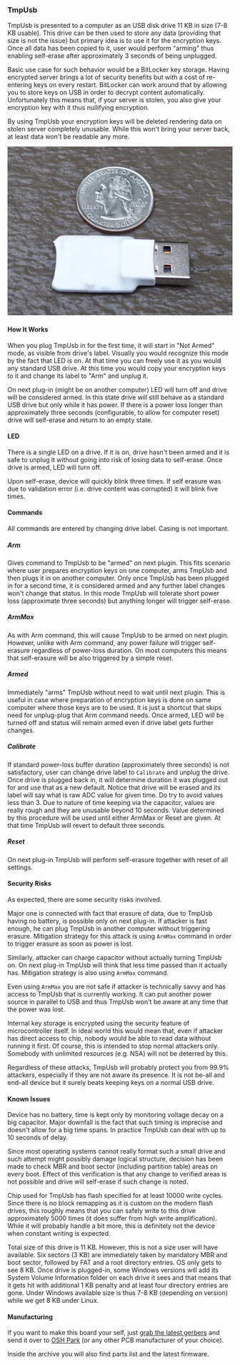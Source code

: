 ### TmpUsb ###

TmpUsb is presented to a computer as an USB disk drive 11 KB in size (7-8 KB
usable). This drive can be then used to store any data (providing that size is
not the issue) but primary idea is to use it for the encryption keys. Once all
data has been copied to it, user would perform "arming" thus enabling
self-erase after approximately 3 seconds of being unplugged.

Basic use case for such behavior would be a BitLocker key storage. Having
encrypted server brings a lot of security benefits but with a cost of
re-entering keys on every restart. BitLocker can work around that by allowing
you to store keys on USB in order to decrypt content automatically.
Unfortunately this means that, if your server is stolen, you also give your
encryption key with it thus nullifying encryption.

By using TmpUsb your encryption keys will be deleted rendering data on stolen
server completely unusable. While this won't bring your server back, at least
data won't be readable any more.

![TmpUsb](Wiki/Picture.jpg)


#### How It Works ####

When you plug TmpUsb in for the first time, it will start in "Not Armed" mode,
as visible from drive's label. Visually you would recognize this mode by the
fact that LED is on. At that time you can freely use it as you would any
standard USB drive. At this time you would copy your encryption keys to it and
change its label to "Arm" and unplug it.

On next plug-in (might be on another computer) LED will turn off and drive will
be considered armed. In this state drive will still behave as a standard USB
drive but only while it has power. If there is a power loss longer than
approximately three seconds (configurable, to allow for computer reset) drive
will self-erase and return to an empty state.


#### LED ####

There is a single LED on a drive. If it is on, drive hasn't been armed and it
is safe to unplug it without going into risk of losing data to self-erase. Once
drive is armed, LED will turn off.

Upon self-erase, device will quickly blink three times. If self erasure was due
to validation error (i.e. drive content was corrupted) it will blink five
times.


#### Commands ####

All commands are entered by changing drive label. Casing is not important.


##### Arm #####

Gives command to TmpUsb to be "armed" on next plugin. This fits scenario where
user prepares encryption keys on one computer, arms TmpUsb and then plugs it in
on another computer. Only once TmpUsb has been plugged in for a second time, it
is considered armed and any further label changes won't change that status. In
this mode TmpUsb will tolerate short power loss (approximate three seconds) but
anything longer will trigger self-erase.


##### ArmMax #####

As with Arm command, this will cause TmpUsb to be armed on next plugin.
However, unlike with Arm command, any power failure will trigger self-erasure
regardless of power-loss duration. On most computers this means that
self-erasure will be also triggered by a simple reset.


##### Armed #####

Immediately "arms" TmpUsb without need to wait until next plugin. This is
useful in case where preparation of encryption keys is done on same computer
where those keys are to be used. It is just a shortcut that skips need for
unplug-plug that Arm command needs. Once armed, LED will be turned off and
status will remain armed even if drive label gets further changes.


##### Calibrate #####

If standard power-loss buffer duration (approximately three seconds) is not
satisfactory, user can change drive label to `Calibrate` and unplug the drive.
Once drive is plugged back in, it will determine duration it was plugged out
for and use that as a new default. Notice that drive will be erased and its
label will say what is raw ADC value for given time. Do try to avoid values
less than 3. Due to nature of time keeping via the capacitor, values are really
rough and they are unusable beyond 10 seconds. Value determined by this
procedure will be used until either ArmMax or Reset are given. At that time
TmpUsb will revert to default three seconds.


##### Reset #####

On next plug-in TmpUsb will perform self-erasure together with reset of all
settings.


#### Security Risks ####

As expected, there are some security risks involved.

Major one is connected with fact that erasure of data, due to TmpUsb having no
battery, is possible only on next plug-in. If attacker is fast enough, he can
plug TmpUsb in another computer without triggering erasure. Mitigation strategy
for this attack is using `ArmMax` command in order to trigger erasure as soon
as power is lost.

Similarly, attacker can charge capacitor without actually turning TmpUsb on. On
next plug-in TmpUsb will think that less time passed than it actually has.
Mitigation strategy is also using `ArmMax` command.

Even using `ArmMax` you are not safe if attacker is technically savvy and has
access to TmpUsb that is currently working. It can put another power source in
parallel to USB and thus TmpUsb won't be aware at any time that the power was
lost.

Internal key storage is encrypted using the security feature of microcontroller
itself. In ideal world this would mean that, even if attacker has direct access
to chip, nobody would be able to read data without running it first. Of
course, this is intended to stop normal attackers only. Somebody with unlimited
resources (e.g. NSA) will not be deterred by this.

Regardless of these attacks, TmpUsb will probably protect you from 99.9%
attackers, especially if they are not aware its presence. It is not be-all and
end-all device but it surely beats keeping keys on a normal USB drive.


#### Known Issues ####

Device has no battery, time is kept only by monitoring voltage decay on a big
capacitor. Major downfall is the fact that such timing is imprecise and doesn't
allow for a big time spans. In practice TmpUsb can deal with up to 10 seconds
of delay.

Since most operating systems cannot really format such a small drive and such
attempt might possibly damage logical structure, decision has been made to
check MBR and boot sector (including partition table) areas on every boot.
Effect of this verification is that any change to verified areas is not
possible and drive will self-erase if such change is noted.

Chip used for TmpUsb has flash specified for at least 10000 write cycles. Since
there is no block remapping as it is custom on the modern flash drives, this
roughly means that you can safely write to this drive approximately 5000 times
(it does suffer from high write amplification). While it will probably handle a
bit more, this is definitely not the device when constant writing is expected.

Total size of this drive is 11 KB. However, this is not a size user will have
available. Six sectors (3 KB) are immediately taken by mandatory MBR and boot
sector, followed by FAT and a root directory entries. OS only gets to see 8 KB.
Once drive is plugged-in, some Windows versions will add its System Volume
Information folder on each drive it sees and that means that it gets hit with
additional 1 KB penalty and at least four directory entries are gone. Under
Windows available size is thus 7-8 KB (depending on version) while we get 8 KB
under Linux.


#### Manufacturing ####

If you want to make this board your self, just [grab the latest gerbers](http://www.jmedved.com/releases/tmpusb/)
and send it over to [OSH Park](http://oshpark.com/) (or any other PCB
manufacturer of your choice).

Inside the archive you will also find parts list and the latest firmware.
